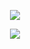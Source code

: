 <p align="center">
<img src="https://capsule-render.vercel.app/api?type=waving&color=timeGradient&height=300&&section=header&text=Good%20to%20see%20you.&fontSize=90&fontAlign=50&fontAlignY=30&desc=LetTimePassByI&descAlign=50&descSize=30&descAlignY=60&animation=twinkling" />
</p>
<p align="center">
<img src="https://capsule-render.vercel.app/api?type=waving&color=timeGradient&height=300&&section=footer&text=END&fontSize=90&fontAlign=50&fontAlignY=70&desc=May%20you%20never%20have%20a%20bug.&descAlign=50&descSize=30&descAlignY=40&animation=twinkling" />
</p>

